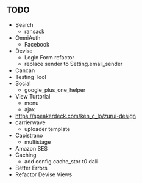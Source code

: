 ## TODO 

* Search
  - ransack
* OmniAuth
  - Facebook
* Devise
  - Login Form refactor
  - replace sender to Setting.email_sender
* Cancan
* Testing Tool
* Social
  - google_plus_one_helper
* View Turtorial
  - menu
  - ajax
* <https://speakerdeck.com/ken_c_lo/zurui-design> 
* carrierwave
  - uploader template
* Capistrano
  - multistage
* Amazon SES
* Caching
  - add config.cache_stor t0 dali
* Better Errors
* Refactor Devise Views
